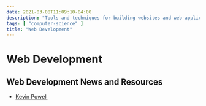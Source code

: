 ```yaml
---
date: 2021-03-08T11:09:10-04:00
description: "Tools and techniques for building websites and web-applications"
tags: [ "computer-science" ]
title: "Web Development"
---
```


# Web Development

## Web Development News and Resources

* [Kevin Powell](https://www.youtube.com/channel/UCJZv4d5rbIKd4QHMPkcABCw)
